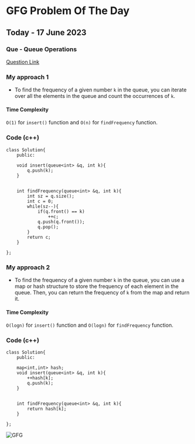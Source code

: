 # GFG Problem Of The Day

## Today - 17 June 2023
### Que - Queue Operations

[Question Link](https://practice.geeksforgeeks.org/problems/queue-operations/1)


### My approach 1
- To find the frequency of a given number `k` in the queue, you can iterate over all the elements in the queue and count the occurrences of `k`.

#### Time Complexity
`O(1)` for `insert()` function and `O(n)` for `findFrequency` function.

### Code (c++) 
```
class Solution{
    public:
    
    void insert(queue<int> &q, int k){
        q.push(k);
    }
    
    
    int findFrequency(queue<int> &q, int k){
        int sz = q.size();
        int c = 0;
        while(sz--){
            if(q.front() == k)
                ++c;
            q.push(q.front());
            q.pop();
        }
        return c;
    }
    
};
```

### My approach 2
- To find the frequency of a given number `k` in the queue, you can use a map or hash structure to store the frequency of each element in the queue. Then, you can return the frequency of `k` from the map and return it.

#### Time Complexity
`O(logn)` for `insert()` function and `O(logn)` for `findFrequency` function.

### Code (c++) 
```
class Solution{
    public:
    
    map<int,int> hash;
    void insert(queue<int> &q, int k){
        ++hash[k];
        q.push(k);
    }
    
    
    int findFrequency(queue<int> &q, int k){
        return hash[k];
    }
    
};
```

![GFG](https://komarev.com/ghpvc/?username=gl01potdgfg&color=blue&&label=Visitors)